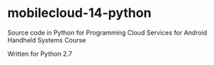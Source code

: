 mobilecloud-14-python
=====================

Source code in Python for Programming Cloud Services for Android Handheld Systems Course

Written for Python 2.7
